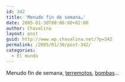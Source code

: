 ```yaml
---
id: 342
title: 'Menudo fin de semana…'
date: 2005-01-30T08:06:00+02:00
author: Chavalina
layout: post
guid: http://www.wp.chavalina.net/?p=342
permalink: /2005/01/30/post-342/
categories:
  - El mundo
---
```

Menudo fin de semana, <a href="http://www.chavalina.net/comentar.php?idpost=341" target="_blank">terremotos</a>, <a href="http://elmundo.es/elmundo/2005/01/30/espana/1107094985.html" target="_blank">bombas</a>…